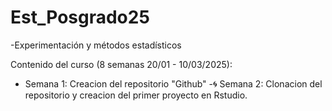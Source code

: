 # Est_Posgrado25
-Experimentación y métodos estadísticos

Contenido del curso (8 semanas 20/01 - 10/03/2025):

- Semana 1: Creacion del repositorio "Github"
-:cyclone: Semana 2: Clonacion del repositorio y creacion del primer proyecto en Rstudio.